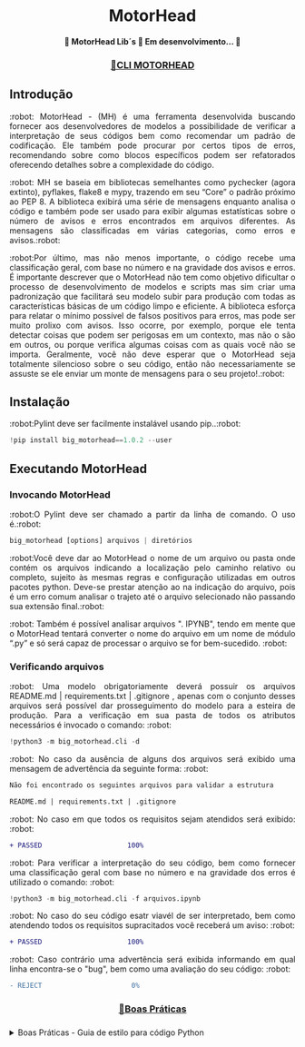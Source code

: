 # <h1 align="center">MotorHead</h1>

<h4 align="center"> 
🚧  MotorHead Lib´s  🚀 Em desenvolvimento...  🚧
</h4>


<h3 align="center">
    <a href="https://www.fontes.intranet.bb.br/bi/bigmotorhead">🔗CLI MOTORHEAD</a>
</h3>


## Introdução

<p align="justify"> :robot: MotorHead - (MH) é uma ferramenta desenvolvida buscando fornecer aos desenvolvedores de modelos a possibilidade de verificar a interpretação de seus códigos bem como recomendar um padrão de codificação. Ele também pode procurar por certos tipos de erros, recomendando sobre como blocos específicos podem ser refatorados oferecendo detalhes sobre a complexidade do código.

<p align="justify"> :robot: MH se baseia em bibliotecas semelhantes como pychecker (agora extinto), pyflakes, flake8 e mypy, trazendo em seu “Core” o padrão próximo ao PEP 8. A biblioteca exibirá uma série de mensagens enquanto analisa o código e também pode ser usado para exibir algumas estatísticas sobre o número de avisos e erros encontrados em arquivos diferentes. As mensagens são classificadas em várias categorias, como erros e avisos.:robot: </p>

<p align="justify"> :robot:Por último, mas não menos importante, o código recebe uma classificação geral, com base no número e na gravidade dos avisos e erros.
É importante descrever que o MotorHead não tem como objetivo dificultar o processo de desenvolvimento de modelos e scripts mas sim criar uma padronização que facilitará seu modelo subir para produção com todas as características básicas de um código limpo e eficiente. A biblioteca esforça para relatar o mínimo possível de falsos positivos para erros, mas pode ser muito prolixo com avisos. Isso ocorre, por exemplo, porque ele tenta detectar coisas que podem ser perigosas em um contexto, mas não o são em outros, ou porque verifica algumas coisas com as quais você não se importa. Geralmente, você não deve esperar que o MotorHead seja totalmente silencioso sobre o seu código, então não necessariamente se assuste se ele enviar um monte de mensagens para o seu projeto!.:robot: </p>



## Instalação

<p align="justify"> :robot:Pylint deve ser facilmente instalável usando pip..:robot: </p>

~~~python
!pip install big_motorhead==1.0.2 --user
~~~

## Executando MotorHead

### Invocando MotorHead

<p align="justify"> :robot:O Pylint deve ser chamado a partir da linha de comando. O uso é.:robot: </p>

~~~python
big_motorhead [options] arquivos | diretórios
~~~


<p align="justify"> :robot:Você deve dar ao MotorHead o nome de um arquivo ou pasta onde contém os arquivos indicando a localização pelo caminho relativo ou completo, sujeito às mesmas regras e configuração utilizadas em outros pacotes python. Deve-se prestar atenção ao na indicação do arquivo, pois é um erro comum analisar o trajeto até o arquivo selecionado não passando sua extensão final.:robot: </p>

<p align="justify"> :robot: Também é possível analisar arquivos ". IPYNB", tendo em mente que o MotorHead tentará converter o nome do arquivo em um nome de módulo “.py” e só será capaz de processar o arquivo se for bem-sucedido. :robot: </p>



### Verificando arquivos

<p align="justify">:robot:  Uma modelo obrigatoriamente deverá possuir os arquivos README.md | requirements.txt | .gitignore , apenas com o conjunto desses arquivos será possível dar prosseguimento do modelo para a esteira de produção. Para a verificação em sua pasta de todos os atributos necessários é invocado o comando: :robot: </p>

~~~python
!python3 -m big_motorhead.cli -d
~~~

<p align="justify">:robot:  No caso da ausência de alguns dos arquivos será exibido uma mensagem de advertência da seguinte forma: :robot: </p>

```diff
Não foi encontrado os seguintes arquivos para validar a estrutura
```

```diff
README.md | requirements.txt | .gitignore 
```

<p align="justify">:robot:  No caso em que todos os requisitos sejam atendidos será exibido: :robot: </p>
    
```diff
+ PASSED                     100%
```

<p align="justify">:robot:  Para verificar a interpretação do seu código, bem como fornecer uma classificação geral com base no número e na gravidade dos erros é utilizado o comando: :robot: </p>


~~~python
!python3 -m big_motorhead.cli -f arquivos.ipynb
~~~

<p align="justify">:robot:  No caso do seu código esatr viavél de ser interpretado, bem como atendendo todos os requisitos supracitados você receberá um aviso: :robot: </p>

```diff
+ PASSED                     100%
```

<p align="justify">:robot:  Caso contrário uma advertência será exibida informando em qual linha encontra-se o "bug", bem como uma avaliação do seu código: :robot: </p>
    
 

```diff
- REJECT                      0%  
```



<h3 align="center">
    <a href="https://www.python.org/">🔗Boas Práticas</a>
</h3>

###
<details>
  <summary>Boas Práticas - Guia de estilo para código Python</summary>
    
### Recuo  
    
<p align="justify">As linhas de continuação devem alinhar os elementos agrupados verticalmente, usando a linha implícita do Python, juntando-se entre parênteses, colchetes e colchetes, ou usando um recuo suspenso. Ao usar um recuo deslocado, o seguinte deve ser considerado; não deve haver argumentos na primeira linha e recuo adicional deve ser usado para se distinguir claramente como uma linha de continuação:</p> 


```python
# Correto:

# Alinhado com o delimitador de abertura.
foo = long_function_name(var_one, var_two,
                         var_three, var_four)

# Adicione 4 espaços (um nível extra de recuo) para distinguir os argumentos do resto.
def long_function_name(
        var_one, var_two, var_three,
        var_four):
    print(var_one)

# Os recuos pendurados devem adicionar um nível.
foo = long_function_name(
    var_one, var_two,
    var_three, var_four)
```
     

```python
# Errado:

# Argumentos na primeira linha proibidos quando não estiver usando alinhamento vertical.
foo = long_function_name (var_one, var_two,
    var_three, var_four)

# Indentação adicional necessária, pois a indentação não é distinguível.
def long_function_name (
    var_one, var_two, var_three,
    var_four):
    imprimir (var_one)
```

    
<p align="justify">Quando a parte condicional de uma instrução if é longa o suficiente para exigir que seja escrita em várias linhas, é importante notar que a combinação de uma palavra-chave de dois caracteres (ou seja, if ), mais um único espaço, mais um parêntese de abertura cria um natural Recuo de 4 espaços para as linhas subsequentes da condicional multilinha. Isso pode produzir um conflito visual com o conjunto recuado de código aninhado dentro da instrução if , que também seria recuado naturalmente para 4 espaços. Este PEP não assume uma posição explícita sobre como (ou se) distinguir visualmente essas linhas condicionais do conjunto aninhado dentro da instrução if . As opções aceitáveis nesta situação incluem, mas não estão limitadas a:</p>     
    

```python
# Na identação extra.
if (this_is_one_thing and
    that_is_another_thing):
    do_something()

# Adicione um comentário, que fornecerá alguma distinção aos editores
# apoiando o realce de sintaxe.
if (this_is_one_thing and
    that_is_another_thing):
    # Since both conditions are true, we can frobnicate.
    do_something()

# Adicione algum recuo extra na linha de continuação condicional.
if (this_is_one_thing
        and that_is_another_thing):
    do_something()
```
 
    
<p align="justify">A chave / colchete / parêntese de fechamento em construções de várias linhas podem se alinhar sob o primeiro caractere diferente de espaço em branco da última linha da lista, como em:</p>   
    
```python
my_list = [
    1, 2, 3,
    4, 5, 6,
    ]
    
result = some_function_that_takes_arguments(
    'a', 'b', 'c',
    'd', 'e', 'f',
    )
```

<p align="justify"> ou pode ser alinhado sob o primeiro caractere da linha que inicia a construção multilinha, como em:</p> 
  
```python
my_list = [
    1, 2, 3,
    4, 5, 6,
]
result = some_function_that_takes_arguments(
    'a', 'b', 'c',
    'd', 'e', 'f',
)
```

    
### Tabs ou Spaces
    
<p align="justify"> Os espaços são o método de indentação preferenciais. As guias devem ser usadas exclusivamente para manter consistentes o código que já está indentado com tabs. Python não permite a mistura de tabulações e espaços para indentação.</p> 
    
#### Comprimento Máximo da Linha
    
<p align="justify"> Para blocos longos de texto fluidos com menos restrições estruturais (docstrings ou comentários), o comprimento da linha deve ser limitado a 72 caracteres.

Essa limitação é indicada visando que seja possivel vários arquivos abertos lado a lado no editor e funciona bem ao usar ferramentas de revisão de código que apresentam as duas versões em colunas adjacentes.

O empacotamento padrão na maioria das ferramentas interrompe a estrutura visual do código, tornando-o mais difícil de entender. Os limites são escolhidos para evitar quebra nos editores com a largura da janela definida como 80, mesmo se a ferramenta colocar um glifo de marcador na coluna final ao quebrar as linhas. Algumas ferramentas baseadas na web podem não oferecer quebra de linha dinâmica.

Algumas equipes preferem um comprimento de linha mais longo. Para código mantido exclusiva ou principalmente por uma equipe que pode chegar a um acordo sobre esse problema, não há problema em aumentar o limite de comprimento da linha para 99 caracteres, desde que os comentários e docstrings ainda tenham 72 caracteres.

A biblioteca padrão do Python é conservadora e requer linhas limitadas a 79 caracteres (e docstrings / comentários a 72).

A maneira preferida de quebrar linhas longas é usando a continuação de linha implícita do Python entre parênteses, colchetes e colchetes. Linhas longas podem ser quebradas em várias linhas envolvendo as expressões entre parênteses. Eles devem ser usados em vez de usar uma barra invertida para a continuação da linha.

Barras invertidas ainda podem ser apropriadas às vezes. Por exemplo, long, multiple with -statements não podem usar continuação implícita, então barras invertidas são aceitáveis:.</p> 


```python
with open('/path/to/some/file/you/want/to/read') as file_1, \
     open('/path/to/some/file/being/written', 'w') as file_2:
    file_2.write(file_1.read()) 
```
    
<p align="justify"> Durante décadas, o estilo recomendado era interromper depois de operadores binários. Mas isso pode prejudicar a legibilidade de duas maneiras: os operadores tendem a se espalhar por colunas diferentes na tela, e cada operador é movido para longe de seu operando e para a linha anterior. Aqui, o olho tem que fazer um trabalho extra para dizer quais itens são adicionados e quais são subtraídos: </p>  
    
    
 ```python
# Errado: 
# operadores ficam longe de seus operandos 
income = (gross_wages +
          taxable_interest +
          (dividends - qualified_dividends) -
          ira_deduction -
          student_loan_interest)
```

<p align="justify"> Para resolver esse problema de legibilidade, os matemáticos e seus editores seguem a convenção oposta. Donald Knuth explica a regra tradicional em sua série Computers and Typesetting : "Embora as fórmulas dentro de um parágrafo sempre quebrem após as operações e relações binárias, as fórmulas exibidas sempre quebram antes das operações binárias". Seguir a tradição da matemática geralmente resulta em um código mais legível: </p>  

 ```python
# Correto: 
# fácil de combinar operadores com 
income = (gross_wages
          + taxable_interest
          + (dividends - qualified_dividends)
          - ira_deduction
          - student_loan_interest)
```

<p align="justify"> No código Python, é permitido interromper antes ou depois de um operador binário, desde que a convenção seja consistente localmente. Para o novo código, o estilo de Knuth é sugerido.</p>

    
### Linhas em Branco
    
<p align="justify"> Envolva as funções de nível superior e as definições de classe com duas linhas em branco.

As definições de método dentro de uma classe são circundadas por uma única linha em branco.</p>

<p align="justify"> Linhas em branco extras podem ser usadas (com moderação) para separar grupos de funções relacionadas. Linhas em branco podem ser omitidas entre um monte de linhas simples relacionadas (por exemplo, um conjunto de implementações fictícias).</p>

<p align="justify"> Use linhas em branco nas funções, com moderação, para indicar seções lógicas.</p>

<p align="justify"> Python aceita o caractere de feed de formulário control-L (ou seja, ^ L) como espaço em branco; Muitas ferramentas tratam esses caracteres como separadores de página, portanto, você pode usá-los para separar páginas de seções relacionadas de seu arquivo. Observe que alguns editores e visualizadores de código baseados na web podem não reconhecer control-L como um feed de formulário e exibirão outro glifo em seu lugar. </p>
    

 ### Codificação do arquivo fonte
    
 <p align="justify"> O código na distribuição central do Python deve sempre usar UTF-8 e não deve ter uma declaração de codificação.</p>

 <p align="justify"> Na biblioteca padrão, codificações não UTF-8 devem ser usadas apenas para fins de teste. Use caracteres não ASCII com moderação, de preferência apenas para denotar lugares e nomes humanos. Se estiver usando caracteres não ASCII como dados, evite caracteres Unicode barulhentos como z̯̯͡a̧͎̺l̡͓̫g̹̲o̡̼̘ e marcas de ordem de bytes.</p>

 <p align="justify"> Todos os identificadores na biblioteca padrão do Python DEVEM usar identificadores somente ASCII e DEVEM usar palavras em inglês sempre que possível (em muitos casos, abreviações e termos técnicos são usados ​​que não são em inglês).</p>

 <p align="justify"> Os projetos de código aberto com um público global são incentivados a adotar uma política semelhante.</p>
    
  ### Importações
    
  <p align="justify"> As importações geralmente devem ser feitas em linhas separadas:</p>
    
```python
# Correto:
import os
import sys
```

   ```python
# Errado:
import sys, os
```
    
<p align="justify"> As importações são sempre colocadas no início do arquivo, logo após quaisquer comentários do módulo e docstrings, e antes das constantes e globais do módulo.

As importações devem ser agrupadas na seguinte ordem:</p>   
    
<p align="justify"> É a linguagem de programação nativa da web:</p>  

1. Importações de biblioteca padrão.
2. Importações de terceiros relacionados.
3. Importações específicas de aplicativos / bibliotecas locais.
Você deve colocar uma linha em branco entre cada grupo de importações.
    
    
<p align="justify">As importações absolutas são recomendadas, pois geralmente são mais legíveis e tendem a se comportar melhor (ou pelo menos fornecer mensagens de erro melhores) se o sistema de importação estiver configurado incorretamente (como quando um diretório dentro de um pacote termina em sys.path ):</p> 

```python
import mypkg.sibling
from mypkg import sibling
from mypkg.sibling import example
```

<p align="justify">No entanto, as importações relativas explícitas são uma alternativa aceitável às importações absolutas, especialmente ao lidar com layouts de pacotes complexos em que o uso de importações absolutas seria desnecessariamente prolixo:</p> 
    
```python
from . import sibling
from .sibling import example
``` 
    
 <p align="justify">O código da biblioteca padrão deve evitar layouts de pacote complexos e sempre usar importações absolutas. Ao importar uma classe de um módulo que contém uma classe, geralmente não há problema em soletrar o seguinte:</p>    
    
    
```python
from myclass import MyClass
from foo.bar.yourclass import YourClass
```    
    
 <p align="justify">Se essa grafia causar conflitos de nomes locais, soletre-os explicitamente:</p>       
    
 ```python
import myclass 
import foo.bar.yourclass
```    
  
 <p align="justify"> Importações de WildCard¹ ( de <module> import * ) devem ser evitadas, pois não deixam claro quais nomes estão presentes no namespace, confundindo os leitores e muitas ferramentas automatizadas. Há um caso de uso defensável para uma importação de WildCard, que é republicar uma interface interna como parte de uma API pública (por exemplo, sobrescrever uma implementação Python pura de uma interface com as definições de um módulo acelerador opcional e exatamente quais definições serão sobrescrito não é conhecido com antecedência). Ao republicar nomes dessa maneira, as diretrizes abaixo com relação às interfaces públicas e internas ainda se aplicam.</p>    

 <p align="justify"> ¹ O WildCard é um certificado de segurança SSL premium, ele possibilita a proteção de subdomínios ilimitados dentro de um único domínio através do protocolo HTTPS, em apenas um único certificado. </p> 
    

### String Quotes
    
<p align="justify">Em Python, strings entre aspas simples e strings entre aspas são iguais. Este PEP não faz uma recomendação para isso. Escolha uma regra e cumpra-a. Quando uma string contém caracteres de aspas simples ou duplas, use o outro para evitar barras invertidas na string. Além disso, melhora a legibilidade.</p> 

    
### Espaço em branco em expressões e declarações
    
<p align="justify">Imediatamente entre parênteses, colchetes ou colchetes:</p>    
    
```python
# Correto:
spam(ham[1], {eggs: 2})
``` 
    
```python
# Errado:
spam( ham[ 1 ], { eggs: 2 } )
``` 
    
<p align="justify">Entre uma vírgula final e um parêntese de fechamento a seguir:</p>  

```python
# Correto:
foo = (0,)
``` 
    
```python
# Errado:
bar = (0, )
``` 
 
<p align="justify">Imediatamente antes de uma vírgula, ponto e vírgula ou dois pontos:</p>  
    
```python
# Correto:
if x == 4: print x, y; x, y = y, x
``` 
    
```python
# Errado:
if x == 4 : print x , y ; x , y = y , x
```     
    
<p align="justify">No entanto, em uma fatia, os dois pontos atuam como um operador binário e devem ter quantidades iguais em ambos os lados (tratando-o como o operador com a prioridade mais baixa). Em uma fatia estendida, os dois pontos devem ter o mesmo espaçamento aplicado. Exceção: quando um parâmetro de fatia é omitido, o espaço é omitido:</p>      
```python
# Correto:
ham[1:9], ham[1:9:3], ham[:9:3], ham[1::3], ham[1:9:]
ham[lower:upper], ham[lower:upper:], ham[lower::step]
ham[lower+offset : upper+offset]
ham[: upper_fn(x) : step_fn(x)], ham[:: step_fn(x)]
ham[lower + offset : upper + offset]
``` 
    
```python
# Errado:
ham[lower + offset:upper + offset]
ham[1: 9], ham[1 :9], ham[1:9 :3]
ham[lower : : upper]
ham[ : upper]
```    
 
<p align="justify">Imediatamente antes do parêntese de abertura que inicia a lista de argumentos de uma chamada de função:</p> 
    
```python
# Correto:
spam(1)
``` 
    
```python
# Errado:
spam (1)
```     

<p align="justify">Imediatamente antes do parêntese de abertura que inicia uma indexação ou fracionamento:</p>  
    
```python
# Correto:
dct['key'] = lst[index]
``` 
    
```python
# Errado:
dct ['key'] = lst [index]
```          
    
<p align="justify">Mais de um espaço ao redor de um operador de atribuição (ou outro) para alinhá-lo com outro:</p> 
    
```python
# Correto:
x = 1
y = 2
long_variable = 3
``` 
    
```python
# Errado:
x             = 1
y             = 2
long_variable = 3]
```   
    
### Outras Recomendações
     
<p align="justify">Evite espaços em branco à direita em qualquer lugar. Como geralmente é invisível, pode ser confuso: por exemplo, uma barra invertida seguida por um espaço e uma nova linha não conta como um marcador de continuação de linha. Alguns editores não o preservam e muitos projetos (como o próprio CPython) têm ganchos de pré-commit que o rejeitam.</p>

<p align="justify">Sempre rodeiam estes operadores binários com um único espaço em ambos os lados: de atribuição ( = ), atribuição ampliada ( + = , - = etc.), as comparações ( == , < , > , ! = , <> , <= , > = , in , not in , is , is not ), Booleanos ( e , ou , não ).</p>

<p align="justify">Se forem usados ​​operadores com prioridades diferentes, considere adicionar espaços em branco ao redor dos operadores com a (s) prioridade (s) mais baixa (s). Use seu próprio julgamento; no entanto, nunca use mais de um espaço e sempre tenha a mesma quantidade de espaços em branco em ambos os lados de um operador binário:</p>
    
```python
# Correto:
i = i + 1
submitted += 1
x = x*2 - 1
hypot2 = x*x + y*y
c = (a+b) * (a-b)
``` 
    
```python
# Errado:
i=i+1
submitted +=1
x = x * 2 - 1
hypot2 = x * x + y * y
c = (a + b) * (a - b)

```     

<p align="justify">As anotações de função devem usar as regras normais para dois pontos e sempre ter espaços ao redor da seta -> se houver. (Consulte as anotações de função abaixo para obter mais informações sobre as anotações de função.):</p>
    
```python
# Correto:
def munge(input: AnyStr): ...
def munge() -> PosInt: ...
``` 
    
```python
# Errado:
def munge(input:AnyStr): ...
def munge()->PosInt: ...
```      
<p align="justify">Não use espaços ao redor do sinal = quando usado para indicar um argumento de palavra-chave, ou quando usado para indicar um valor padrão para um parâmetro de função não anotado </p>    
    
```python
# Correto:
def complex(real, imag=0.0):
    return magic(r=real, i=imag)
``` 
    
```python
# Errado:
def complex(real, imag = 0.0):
    return magic(r = real, i = imag)
```    
 
<p align="justify">Ao combinar uma anotação de argumento com um valor padrão, no entanto, use espaços ao redor do sinal = :</p> 
    
```python
# Correto:
def munge(sep: AnyStr = None): ...
def munge(input: AnyStr, sep: AnyStr = None, limit=1000): ...
``` 
    
```python
# Errado:
def munge(input: AnyStr=None): ...
def munge(input: AnyStr, limit = 1000): ...
```     
    
<p align="justify">Instruções compostas (várias instruções na mesma linha) geralmente são desencorajadas:</p>    
    
```python
# Correto:
if foo == 'blah':
    do_blah_thing()
do_one()
do_two()
do_three()
``` 
    
```python
# Errado:
if foo == 'blah': do_blah_thing()
do_one(); do_two(); do_three()
```
    
<p align="justify">Embora às vezes seja normal colocar um if / for / while com um corpo pequeno na mesma linha, nunca faça isso para instruções com várias cláusulas. Além disso, evite dobrar essas linhas longas!</p>    
    
    
```python
# Muito Errado:
if foo == 'blah': do_blah_thing()
else: do_non_blah_thing()

try: something()
finally: cleanup()

do_one(); do_two(); do_three(long, argument,
                             list, like, this)

if foo == 'blah': one(); two(); three()
```

             
### Quando usar vírgulas finais
             
<p align="justify">As vírgulas finais são geralmente opcionais, exceto que são obrigatórias ao fazer uma tupla de um elemento. Para maior clareza, é recomendado colocar o último entre parênteses (tecnicamente redundantes):</p>        
    
```python
# Correto:
FILES = ('setup.cfg',)
```   
    
```python
# Errado:
FILES = 'setup.cfg',
```   
    
<p align="justify">Quando as vírgulas finais são redundantes, geralmente são úteis quando um sistema de controle de versão é usado, quando se espera que uma lista de valores, argumentos ou itens importados seja estendida ao longo do tempo. O padrão é colocar cada valor (etc.) em uma linha sozinho, sempre adicionando uma vírgula final e adicionar o parêntese / colchete / chave na próxima linha. No entanto, não faz sentido ter uma vírgula final na mesma linha do delimitador de fechamento (exceto no caso acima de tuplas de singleton):</p>      

```python
# Correto:
FILES = [
    'setup.cfg',
    'tox.ini',
    ]
initialize(FILES,
           error=True,
           )
```   
    
```python
# Errado:
FILES = ['setup.cfg', 'tox.ini',]
initialize(FILES, error=True,)
```  
 
### Comentários
    
<p align="justify">Comentários que contradizem o código são piores do que nenhum comentário. Sempre tenha como prioridade manter os comentários atualizados quando o código mudar! Os comentários devem ser frases completas. A primeira palavra deve ser maiúscula, a menos que seja um identificador que comece com uma letra minúscula (nunca altere a capitalização dos identificadores!).</p> 

<p align="justify">Os comentários em bloco geralmente consistem em um ou mais parágrafos construídos a partir de frases completas, com cada frase terminando em um ponto. Você deve usar dois espaços após um ponto final da frase em comentários com várias frases, exceto após a frase final. Certifique-se de que seus comentários sejam claros e facilmente compreensíveis para outros falantes do idioma em que você está escrevendo. Programadores Python de países que não falam inglês: por favor, escreva seus comentários em inglês, a menos que você tenha 120% de certeza de que o código nunca será lido por pessoas que não falam sua língua.</p>      
    
### Bloquear comentários
    
<p align="justify">Os comentários de bloco geralmente se aplicam a algum (ou todo) o código que os segue e são indentados no mesmo nível desse código. Cada linha de um bloco de comentário começa com um # e um único espaço (a menos que seja um texto recuado dentro do comentário). Os parágrafos dentro de um comentário de bloco são separados por uma linha contendo um único # .</p>     
    
### Comentários "Inline"

<p align="justify">Use comentários embutidos com moderação. Um comentário embutido é um comentário na mesma linha de uma declaração. Os comentários embutidos devem ser separados por pelo menos dois espaços da declaração. Eles devem começar com um # e um único espaço. Comentários inline são desnecessários e, na verdade, distraem se afirmam o óbvio. Não faça isso:.</p>
 
```python
#Errado
x = x + 1                 # Increment x
```   

    
### Convenções de Nomenclatura   

<p align="justify">As convenções de nomenclatura da biblioteca do Python são um pouco complicadas, então nunca vamos conseguir isso completamente consistente - no entanto, aqui estão os padrões de nomenclatura atualmente recomendados. Novos módulos e pacotes (incluindo estruturas de terceiros) devem ser escritos de acordo com esses padrões, mas onde uma biblioteca existente tem um estilo diferente, a consistência interna é preferida.</p>
    
    
#### Nomes a evitar    
<p align="justify">Nunca use os caracteres 'l' (letra el minúscula), 'O' (letra maiúscula oh) ou 'I' (olho de letra maiúscula) como nomes de variáveis ​​de caractere único. Em algumas fontes, esses caracteres são indistinguíveis dos numerais um e zero. Quando for tentado a usar 'l', use 'L'.</p>
    
#### Nomes de pacotes e módulos 
<p align="justify">Os módulos devem ter nomes curtos, todos em minúsculas. Sublinhados podem ser usados ​​no nome do módulo se melhorar a legibilidade. Os pacotes Python também devem ter nomes curtos, todos em minúsculas, embora o uso de sublinhados seja desencorajado. Quando um módulo de extensão escrito em C ou C ++ tem um módulo Python acompanhante que fornece uma interface de nível superior (por exemplo, mais orientada a objetos), o módulo C / C ++ tem um sublinhado inicial (por exemplo, _socket ).</p>    

    
#### Nomes de classes
<p align="justify">Os nomes das classes normalmente devem usar a convenção CapWords. A convenção de nomenclatura para funções pode ser usada em casos onde a interface é documentada e usada principalmente como um chamável. Observe que há uma convenção separada para nomes embutidos: a maioria dos nomes embutidos são palavras únicas (ou duas palavras executadas juntas), com a convenção CapWords usada apenas para nomes de exceção e constantes embutidas.</p>      

#### Nomes de Variáveis ​​Globais
<p align="justify">(Esperemos que essas variáveis ​​sejam destinadas ao uso em apenas um módulo.) As convenções são quase as mesmas que as das funções. Módulos que são projetados para uso por meio de M import * devem usar o mecanismo __all__ para evitar a exportação de globais ou usar a convenção mais antiga de prefixar esses globais com um sublinhado (o que você pode querer fazer para indicar que esses globais são "módulo não público "</p>       
    
#### Nomes de funções e variáveis
<p align="justify">Os nomes das funções devem estar em letras minúsculas, com palavras separadas por sublinhados, conforme necessário para melhorar a legibilidade. Os nomes das variáveis ​​seguem a mesma convenção dos nomes das funções. MixedCase é permitido apenas em contextos onde esse já é o estilo predominante (por exemplo, threading.py), para manter a compatibilidade com versões anteriores.</p>       

#### Argumentos de função e método
<p align="justify">Sempre use self como o primeiro argumento para métodos de instância. Sempre use cls para o primeiro argumento para métodos de classe. Se o nome de um argumento de função conflitar com uma palavra-chave reservada, geralmente é melhor anexar um único sublinhado final em vez de usar uma abreviatura ou erro ortográfico. Portanto, class_ é melhor do que clss . (Talvez seja melhor evitar esses confrontos usando um sinônimo.)</p>       
    
#### Nomes de métodos e variáveis ​​de instância
<p align="justify">Use as regras de nomenclatura de função: minúsculas com palavras separadas por sublinhados conforme necessário para melhorar a legibilidade. Use um sublinhado inicial apenas para métodos não públicos e variáveis ​​de instância. Para evitar conflitos de nome com subclasses, use dois sublinhados à esquerda para invocar as regras de mutilação de nome do Python. Python confunde esses nomes com o nome da classe: se a classe Foo tem um atributo denominado __a , ela não pode ser acessada por Foo .__ a . (Um usuário insistente ainda poderia obter acesso chamando Foo._Foo__a .) Geralmente, sublinhados à esquerda duplos devem ser usados ​​apenas para evitar conflitos de nome com atributos em classes projetadas para serem subclasses.</p>     
    
    
#### Constantes
<p align="justify">As constantes são geralmente definidas em um nível de módulo e escritas em letras maiúsculas com sublinhados separando as palavras. Os exemplos incluem MAX_OVERFLOW e TOTAL .</p>     
    
    
### Retorno

<p align="justify">Seja consistente nas declarações de retorno. Todas as instruções de retorno em uma função devem retornar uma expressão ou nenhuma delas. Se qualquer instrução de retorno retornar uma expressão, quaisquer instruções de retorno em que nenhum valor seja retornado devem declarar isso explicitamente como return None , e uma instrução de retorno explícita deve estar presente no final da função (se alcançável):</p>       
    
    
```python
# Correto:

def foo(x):
    if x >= 0:
        return math.sqrt(x)
    else:
        return None

def bar(x):
    if x < 0:
        return None
    return math.sqrt(x)
```   

  ```python
# Errado:

def foo(x):
    if x >= 0:
        return math.sqrt(x)

def bar(x):
    if x < 0:
        return
    return math.sqrt(x)
```   
   

</p>
</details> 













  
